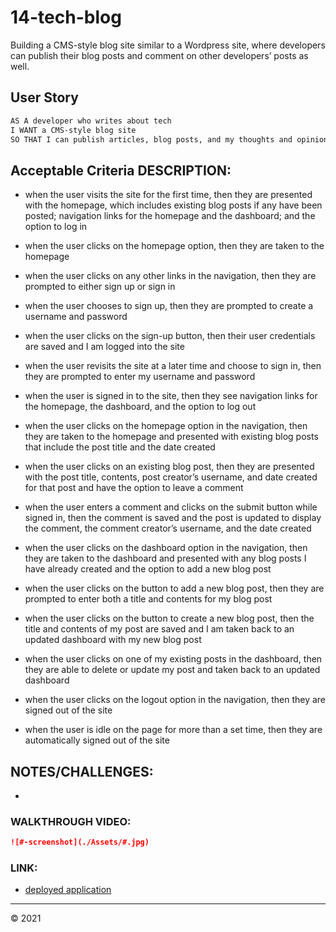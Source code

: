 # 14-tech-blog
Building a CMS-style blog site similar to a Wordpress site, where developers can publish their blog posts and comment on other developers’ posts as well.


## User Story

```md
AS A developer who writes about tech
I WANT a CMS-style blog site
SO THAT I can publish articles, blog posts, and my thoughts and opinions
```


## Acceptable Criteria DESCRIPTION:

* when the user visits the site for the first time, then they are presented with the homepage, which includes existing blog posts if any have been posted; navigation links for the homepage and the dashboard; and the option to log in

* when the user clicks on the homepage option, then they are taken to the homepage

* when the user clicks on any other links in the navigation, then they are prompted to either sign up or sign in

* when the user chooses to sign up, then they are prompted to create a username and password

* when the user clicks on the sign-up button, then their user credentials are saved and I am logged into the site

* when the user revisits the site at a later time and choose to sign in, then they are prompted to enter my username and password

* when the user is signed in to the site, then they see navigation links for the homepage, the dashboard, and the option to log out

* when the user clicks on the homepage option in the navigation, then they are taken to the homepage and presented with existing blog posts that include the post title and the date created

* when the user clicks on an existing blog post, then they are presented with the post title, contents, post creator’s username, and date created for that post and have the option to leave a comment

* when the user enters a comment and clicks on the submit button while signed in, then the comment is saved and the post is updated to display the comment, the comment creator’s username, and the date created

* when the user clicks on the dashboard option in the navigation, then they are taken to the dashboard and presented with any blog posts I have already created and the option to add a new blog post

* when the user clicks on the button to add a new blog post, then they are prompted to enter both a title and contents for my blog post

* when the user clicks on the button to create a new blog post, then the title and contents of my post are saved and I am taken back to an updated dashboard with my new blog post

* when the user clicks on one of my existing posts in the dashboard, then they are able to delete or update my post and taken back to an updated dashboard

* when the user clicks on the logout option in the navigation, then they are signed out of the site

* when the user is idle on the page for more than a set time, then they are automatically signed out of the site 



## NOTES/CHALLENGES:

+ 


### WALKTHROUGH VIDEO:

```md
![#-screenshot](./Assets/#.jpg)
```


### LINK:

* [deployed application](#)

---
© 2021